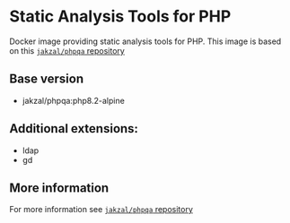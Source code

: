 # Static Analysis Tools for PHP

Docker image providing static analysis tools for PHP.
This image is based on this [`jakzal/phpqa` repository](https://github.com/jakzal/phpqa) 

## Base version
* jakzal/phpqa:php8.2-alpine

## Additional extensions:
* ldap
* gd

## More information
For more information see [`jakzal/phpqa` repository](https://github.com/jakzal/phpqa) 